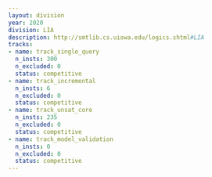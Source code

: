 ```yaml
---
layout: division
year: 2020
division: LIA
description: http://smtlib.cs.uiowa.edu/logics.shtml#LIA
tracks:
- name: track_single_query
  n_insts: 300
  n_excluded: 0
  status: competitive
- name: track_incremental
  n_insts: 6
  n_excluded: 0
  status: competitive
- name: track_unsat_core
  n_insts: 235
  n_excluded: 0
  status: competitive
- name: track_model_validation
  n_insts: 0
  n_excluded: 0
  status: competitive
---
```


